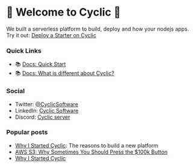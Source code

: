 # 👋 Welcome to Cyclic 👋

We built a serverless platform to build, deploy and how your nodejs apps. Try it out: [Deploy a Starter on Cyclic](https://app.cyclic.sh/api/login)

### Quick Links

- 📚 [Docs: Quick Start](https://docs.cyclic.sh/docs/quick-start)
- 📚 [Docs: What is different about Cyclic?](https://docs.cyclic.sh/docs/intro)

### Social

- Twitter: [@CyclicSoftware](https://twitter.com/cyclicsoftware)
- LinkedIn: [Cyclic Software](https://www.linkedin.com/company/72983357)
- Discord: [Cyclic server](https://discord.gg/huhcqxXCbE)


### Popular posts

- [Why I Started Cyclic](https://www.cyclic.sh/posts/why-i-started-cyclic?utm_source=social&utm_medium=github&utm_campaign=orgreadme): The reasons to build a new platform
- [AWS S3: Why Sometimes You Should Press the $100k Button](https://www.cyclic.sh/posts/aws-s3-why-sometimes-you-should-press-the-100k-dollar-button?utm_source=social&utm_medium=github&utm_campaign=orgreadme)
- [Why I Started Cyclic](https://www.cyclic.sh/posts/why-i-started-cyclic?utm_source=social&utm_medium=github&utm_campaign=org_readme)

<!--
### Social
- [![Cyclic Software Twitter](img/twitter-brands.svg) Cyclic Software on Twitter](https://twitter.com/cyclicsoftware)
- [![Cyclic Software LinkedIn](img/linkedin-in-brands.svg) Cyclic Software on LikedIn](https://www.linkedin.com/company/72983357)
- [![Cyclic Software Discord](img/discord-brands.svg) Cyclic Software on Discord](https://discord.gg/huhcqxXCbE)

[![Deploy a Starter on Cyclic](img/button.svg)](https://app.cyclic.sh/api/login)


<!--

### Team


**Here are some ideas to get you started:**

🙋‍♀️ A short introduction - what is your organization all about?
🌈 Contribution guidelines - how can the community get involved?
👩‍💻 Useful resources - where can the community find your docs? Is there anything else the community should know?
🍿 Fun facts - what does your team eat for breakfast?
🧙 Remember, you can do mighty things with the power of [Markdown](https://docs.github.com/github/writing-on-github/getting-started-with-writing-and-formatting-on-github/basic-writing-and-formatting-syntax)
-->
